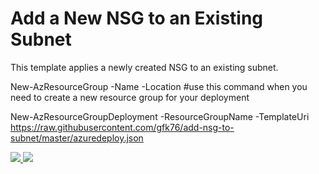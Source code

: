 # Add a New NSG to an Existing Subnet

This template applies a newly created NSG to an existing subnet.

New-AzResourceGroup -Name <resource-group-name> -Location <resource-group-location> #use this command when you need to create a new resource group for your deployment<p>
New-AzResourceGroupDeployment -ResourceGroupName <resource-group-name> -TemplateUri https://raw.githubusercontent.com/gfk76/add-nsg-to-subnet/master/azuredeploy.json

<a href="https://portal.azure.com/#create/Microsoft.Template/uri/https://raw.githubusercontent.com/gfk76/add-nsg-to-subnet/master/azuredeploy.json" target="_blank">
    <img src="http://azuredeploy.net/deploybutton.png"/>
</a>
<a href="http://armviz.io/#/?load=https://raw.githubusercontent.com/gfk76/add-nsg-to-subnet/master/azuredeploy.json" target="_blank">
    <img src="http://armviz.io/visualizebutton.png"/>
</a>

